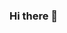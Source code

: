 ### Hi there 👋

<!--
**hmead15/hmead15** is a ✨ _special_ ✨ repository because its `README.md` (this file) appears on your GitHub profile.

- 🔭 I’m currently working on my Google Cloud certification
- 🌱 I’m currently learning Data Engineering
- 👯 I’m looking to collaborate on Machine Learning, Time Series Analysis with LSTM, 
- 📫 How to reach me: hmead15@gmail.com
-->
